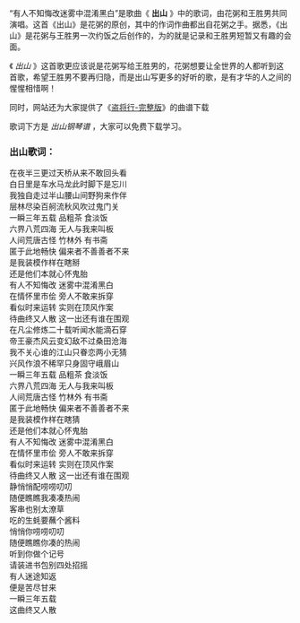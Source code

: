 

“有人不知悔改迷雾中混淆黑白”是歌曲《 **出山**
》中的歌词，由花粥和王胜男共同演唱。这首《出山》是花粥的原创，其中的作词作曲都出自花粥之手。据悉，《出山》是花粥与王胜男一次约饭之后创作的，为的就是记录和王胜男短暂又有趣的会面。

《 _出山_
》这首歌更应该说是花粥写给王胜男的，花粥想要让全世界的人都听到这首歌，希望王胜男不要再归隐，而是出山写更多的好听的歌，是有才华的人之间的惺惺相惜啊！

同时，网站还为大家提供了《[盗将行-完整版](Music-9590-盗将行-完整版-歌词凄美背景故事更吸引人.html "盗将行-完整版")》的曲谱下载

歌词下方是 _出山钢琴谱_ ，大家可以免费下载学习。

### 出山歌词：

在夜半三更过天桥从来不敢回头看  
白日里是车水马龙此时脚下是忘川  
我独自走过半山腰山间野狗来作伴  
层林尽染百舸流秋风吹过鬼门关  
一瞬三年五载 品粗茶 食淡饭  
六界八荒四海 无人与我来叫板  
人间荒唐古怪 竹林外 有书斋  
匿于此地畅快 偏来者不善善者不来  
是我装模作样在瞎掰  
还是他们本就心怀鬼胎  
有人不知悔改 迷雾中混淆黑白  
在情怀里市侩 旁人不敢来拆穿  
看似时来运转 实则在顶风作案  
待曲终又人散 这一出还有谁在围观  
在凡尘修炼二十载听闻水能滴石穿  
帝王豪杰风云变幻敌不过桑田沧海  
我不关心谁的江山只眷恋两小无猜  
兴风作浪不稀罕只身固守峨眉山  
一瞬三年五载 品粗茶 食淡饭  
六界八荒四海 无人与我来叫板  
人间荒唐古怪 竹林外 有书斋  
匿于此地畅快 偏来者不善善者不来  
是我装模作样在瞎猜  
还是他们本就心怀鬼胎  
有人不知悔改 迷雾中混淆黑白  
在情怀里市侩 旁人不敢来拆穿  
看似时来运转 实则在顶风作案  
待曲终又人散 这一出还有谁在围观  
静悄悄配唠唠叨叨  
随便瞧瞧我凑凑热闹  
客串也别太潦草  
吃的生蚝要蘸个酱料  
悄悄你唠唠叨叨  
随便瞧瞧你凑的热闹  
听到你做个记号  
请装进书包别四处招摇  
有人迷途知返  
便是苦尽甘来  
一瞬三年五载  
这曲终又人散

